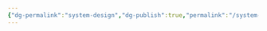 ```yaml
---
{"dg-permalink":"system-design","dg-publish":true,"permalink":"/system-design/","dgPassFrontmatter":true,"noteIcon":""}
---
```


